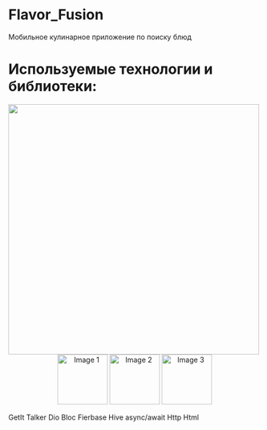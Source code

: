 # Flavor_Fusion
Мобильное кулинарное приложение по поиску блюд

# Используемые технологии и библиотеки:
<img width="500px" src="https://github.com/user-attachments/assets/2e95b7ad-e982-422c-a6f9-cb14a2840766"> 
<div align="center">
  <img src="image1.png" alt="Image 1" width="100" />
  <img src="image2.png" alt="Image 2" width="100" />
  <img src="image3.png" alt="Image 3" width="100" />
</div>


 GetIt
 Talker
 Dio
 Bloc
 Fierbase
 Hive
 async/await
 Http
 Html
 

